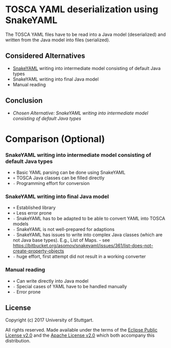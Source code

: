 # TOSCA YAML deserialization using SnakeYAML

The TOSCA YAML files have to be read into a Java model (deserialized) and written from the Java model into files (serialized).

## Considered Alternatives

* [SnakeYAML](https://bitbucket.org/asomov/snakeyaml) writing into intermediate model consisting of default Java types
* SnakeYAML writing into final Java model
* Manual reading

## Conclusion

* *Chosen Alternative: SnakeYAML writing into intermediate model consisting of default Java types*

# Comparison (Optional)
  
### SnakeYAML writing into intermediate model consisting of default Java types
  
* `+` Basic YAML parsing can be done using SnakeYAML
* `+` TOSCA Java classes can be filled directly
* `-` Programming effort for conversion

### SnakeYAML writing into final Java model

* `+` Established library
* `+` Less error prone 
* `-` SnakeYAML has to be adapted to be able to convert YAML into TOSCA models
* `-` SnakeYAML is not well-prepared for adaptions
* `-` SnakeYAML has issues to write into complex Java classes (which are not Java base types). E.g., List of Maps. - see <https://bitbucket.org/asomov/snakeyaml/issues/361/list-does-not-create-property-objects>
* `-` huge effort, first attempt did not result in a working converter

### Manual reading

* `+` Can write directly into Java model
* `-` Special cases of YAML have to be handled manually
* `-` Error prone

## License

Copyright (c) 2017 University of Stuttgart.

All rights reserved. Made available under the terms of the [Eclipse Public License v2.0] and the [Apache License v2.0] which both accompany this distribution.

 [Apache License v2.0]: http://www.apache.org/licenses/LICENSE-2.0.html
 [Eclipse Public License v2.0]: http://www.eclipse.org/legal/epl-v20.html
